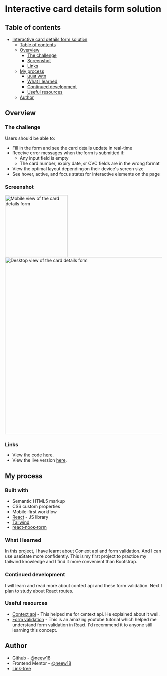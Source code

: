 # Interactive card details form solution

## Table of contents

- [Interactive card details form solution](#interactive-card-details-form-solution)
  - [Table of contents](#table-of-contents)
  - [Overview](#overview)
    - [The challenge](#the-challenge)
    - [Screenshot](#screenshot)
    - [Links](#links)
  - [My process](#my-process)
    - [Built with](#built-with)
    - [What I learned](#what-i-learned)
    - [Continued development](#continued-development)
    - [Useful resources](#useful-resources)
  - [Author](#author)


## Overview

### The challenge

Users should be able to:

- Fill in the form and see the card details update in real-time
- Receive error messages when the form is submitted if:
  - Any input field is empty
  - The card number, expiry date, or CVC fields are in the wrong format
- View the optimal layout depending on their device's screen size
- See hover, active, and focus states for interactive elements on the page

### Screenshot

<div>
<img style="display:inline;" width="200" src="https://user-images.githubusercontent.com/98087868/227640435-a55a5dca-7131-4df7-8bb6-f9fcb584805d.png" alt="Mobile view of the card details form"/>
<img style="display:inline;" width="570" src="https://user-images.githubusercontent.com/98087868/227640546-ce00535f-79d0-42cf-a25e-2100977effc9.png" alt="Desktop view of the card details form"/>
</div>

### Links

- View the code [here](https://github.com/neew18/card-details-form-react).
- View the live version [here](https://card-details-form-react.netlify.app/).

## My process

### Built with

- Semantic HTML5 markup
- CSS custom properties
- Mobile-first workflow
- [React](https://reactjs.org/) - JS library
- [Tailwind](https://tailwindcss.com/)
- [react-hook-form](https://www.npmjs.com/package/react-hook-form)

### What I learned

In this project, I have learnt about Context api and form validation. And I can use useState more confidently. This is my first project to practice my tailwind knowledge and I find it more convenient than Bootstrap. 

### Continued development

I will learn and read more about context api and these form validation. Next I plan to study about React routes.

### Useful resources

- [Context api](https://www.youtube.com/watch?v=t9WmZFnE6Hg) - This helped me for context api. He explained about it well.
- [Form validation](https://www.youtube.com/watch?v=9LwETbBytJ0&t=908s) - This is an amazing youtube tutorial which helped me understand form validation in React. I'd recommend it to anyone still learning this concept.

## Author

- Github - [@neew18](https://github.com/neew18)
- Frontend Mentor - [@neew18](https://www.frontendmentor.io/profile/neew18)
- [Link-tree](https://neew18.github.io/neew-links-tree/)
